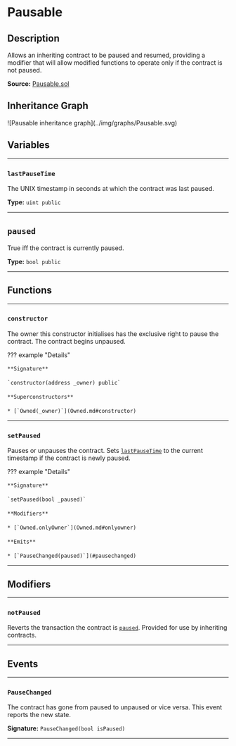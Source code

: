 # Pausable

## Description

Allows an inheriting contract to be paused and resumed, providing a modifier that will allow modified functions to operate only if the contract is not paused.

**Source:** [Pausable.sol](https://github.com/Synthetixio/synthetix/blob/master/contracts/Pausable.sol)

<section-sep />

## Inheritance Graph

<inheritance-graph>
    ![Pausable inheritance graph](../img/graphs/Pausable.svg)
</inheritance-graph>

<section-sep />

## Variables

---

### `lastPauseTime`

The UNIX timestamp in seconds at which the contract was last paused.

**Type:** `uint public`

---

## `paused`

True iff the contract is currently paused.

**Type:** `bool public`

---

<section-sep />

## Functions

---

### `constructor`

The owner this constructor initialises has the exclusive right to pause the contract. The contract begins unpaused.

??? example "Details"

    **Signature**
    
    `constructor(address _owner) public`

    **Superconstructors**

    * [`Owned(_owner)`](Owned.md#constructor)

---

### `setPaused`

Pauses or unpauses the contract. Sets [`lastPauseTime`](#lastPauseTime) to the current timestamp if the contract is newly paused.

??? example "Details"

    **Signature**
    
    `setPaused(bool _paused)`

    **Modifiers**

    * [`Owned.onlyOwner`](Owned.md#onlyowner)

    **Emits**

    * [`PauseChanged(paused)`](#pausechanged)

---

<section-sep />

## Modifiers

---

### `notPaused`

Reverts the transaction the contract is [`paused`](#paused). Provided for use by inheriting contracts.

---

<section-sep />

## Events

---

### `PauseChanged`

The contract has gone from paused to unpaused or vice versa. This event reports the new state.

**Signature:** `PauseChanged(bool isPaused)`

---

<section-sep />
